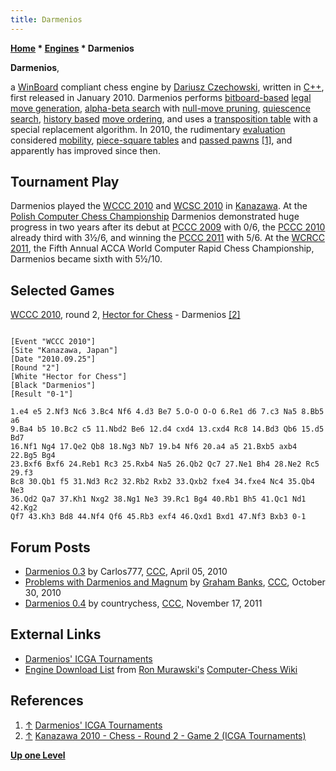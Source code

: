 ```yaml
---
title: Darmenios
---
```

**[Home](Home "Home") * [Engines](Engines "Engines") * Darmenios**

**Darmenios**,

a [WinBoard](WinBoard "WinBoard") compliant chess engine by [Dariusz Czechowski](Dariusz_Czechowski "Dariusz Czechowski"), written in [C++](Cpp "Cpp"), first released in January 2010.
Darmenios performs [bitboard-based](Bitboards "Bitboards") [legal move generation](Move_Generation#Legal "Move Generation"), [alpha-beta search](Alpha-Beta "Alpha-Beta") with [null-move pruning](Null_Move_Pruning "Null Move Pruning"), [quiescence search](Quiescence_Search "Quiescence Search"), [history based](History_Heuristic "History Heuristic") [move ordering](Move_Ordering "Move Ordering"), and uses a [transposition table](Transposition_Table "Transposition Table") with a special replacement algorithm.
In 2010, the rudimentary [evaluation](Evaluation "Evaluation") considered [mobility](Mobility "Mobility"), [piece-square tables](Piece-Square_Tables "Piece-Square Tables") and [passed pawns](Passed_Pawn "Passed Pawn") <a id="cite-note-1" href="#cite-ref-1">[1]</a>, and apparently has improved since then.

## Tournament Play

Darmenios played the [WCCC 2010](WCCC_2010 "WCCC 2010") and [WCSC 2010](WCSC_2010 "WCSC 2010") in [Kanazawa](https://en.wikipedia.org/wiki/Kanazawa,_Ishikawa). At the [Polish Computer Chess Championship](Polish_Computer_Chess_Championship "Polish Computer Chess Championship") Darmenios demonstrated huge progress in two years after its debut at [PCCC 2009](PCCC_2009 "PCCC 2009") with 0/6, the [PCCC 2010](PCCC_2010 "PCCC 2010") already third with 3½/6, and winning the [PCCC 2011](PCCC_2011 "PCCC 2011") with 5/6.
At the [WCRCC 2011](WCRCC_2011 "WCRCC 2011"), the Fifth Annual ACCA World Computer Rapid Chess Championship, Darmenios became sixth with 5½/10.

## Selected Games

[WCCC 2010](WCCC_2010 "WCCC 2010"), round 2, [Hector for Chess](Hector_for_Chess "Hector for Chess") - Darmenios <a id="cite-note-2" href="#cite-ref-2">[2]</a>

```

[Event "WCCC 2010"]
[Site "Kanazawa, Japan"]
[Date "2010.09.25"]
[Round "2"]
[White "Hector for Chess"]
[Black "Darmenios"]
[Result "0-1"]

1.e4 e5 2.Nf3 Nc6 3.Bc4 Nf6 4.d3 Be7 5.O-O O-O 6.Re1 d6 7.c3 Na5 8.Bb5 a6 
9.Ba4 b5 10.Bc2 c5 11.Nbd2 Be6 12.d4 cxd4 13.cxd4 Rc8 14.Bd3 Qb6 15.d5 Bd7 
16.Nf1 Ng4 17.Qe2 Qb8 18.Ng3 Nb7 19.b4 Nf6 20.a4 a5 21.Bxb5 axb4 22.Bg5 Bg4 
23.Bxf6 Bxf6 24.Reb1 Rc3 25.Rxb4 Na5 26.Qb2 Qc7 27.Ne1 Bh4 28.Ne2 Rc5 29.f3 
Bc8 30.Qb1 f5 31.Nd3 Rc2 32.Rb2 Rxb2 33.Qxb2 fxe4 34.fxe4 Nc4 35.Qb4 Ne3 
36.Qd2 Qa7 37.Kh1 Nxg2 38.Ng1 Ne3 39.Rc1 Bg4 40.Rb1 Bh5 41.Qc1 Nd1 42.Kg2 
Qf7 43.Kh3 Bd8 44.Nf4 Qf6 45.Rb3 exf4 46.Qxd1 Bxd1 47.Nf3 Bxb3 0-1 

```

## Forum Posts

- [Darmenios 0.3](http://www.talkchess.com/forum3/viewtopic.php?f=2&t=33634) by Carlos777, [CCC](CCC "CCC"), April 05, 2010
- [Problems with Darmenios and Magnum](http://www.talkchess.com/forum3/viewtopic.php?f=2&t=36552) by [Graham Banks](Graham_Banks "Graham Banks"), [CCC](CCC "CCC"), October 30, 2010
- [Darmenios 0.4](http://www.talkchess.com/forum3/viewtopic.php?f=2&t=41122) by countrychess, [CCC](CCC "CCC"), November 17, 2011

## External Links

- [Darmenios' ICGA Tournaments](https://www.game-ai-forum.org/icga-tournaments/program.php?id=611)
- [Engine Download List](http://www.computer-chess.org/doku.php?id=computer_chess:wiki:download:engine_download_list) from [Ron Murawski's](Ron_Murawski "Ron Murawski") [Computer-Chess Wiki](http://computer-chess.org/doku.php?id=home)

## References

1. <a id="cite-ref-1" href="#cite-note-1">↑</a> [Darmenios' ICGA Tournaments](https://www.game-ai-forum.org/icga-tournaments/program.php?id=611)
1. <a id="cite-ref-2" href="#cite-note-2">↑</a> [Kanazawa 2010 - Chess - Round 2 - Game 2 (ICGA Tournaments)](https://www.game-ai-forum.org/icga-tournaments/round.php?tournament=209&round=2&id=2)

**[Up one Level](Engines "Engines")**

